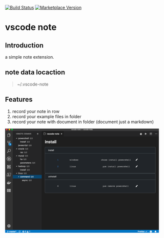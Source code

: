 [![Build Status](https://travis-ci.org/shinhwagk/vscode-note.svg?branch=master)](https://travis-ci.org/shinhwagk/vscode-note) [![Marketplace Version](https://vsmarketplacebadge.apphb.com/version/shinhwagk.vscode-note.svg)](https://marketplace.visualstudio.com/items?itemName=shinhwagk.vscode-note)

# vscode note

## Introduction

a simple note extension.

## note data locaction

> ~/.vscode-note

## Features

1. record your note in row
2. record your example files in folder
3. record your note with document in folder (document just a markdown)

![Image of Git Log](images/example.png)
